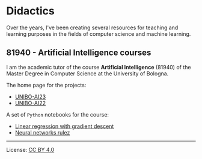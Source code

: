 # Didactics

Over the years, I've been creating several resources for teaching and learning purposes in the fields of computer science and machine learning.

## 81940 - Artificial Intelligence courses

I am the academic tutor of the course **Artificial Intelligence** (81940) of the Master Degree in Computer Science at the University of Bologna.

The home page for the projects:

* [UNIBO-AI23](didactics/81940/2023.markdown)
* [UNIBO-AI22](didactics/81940/2022.markdown)

A set of `Python` notebooks for the course:

* [Linear regression with gradient descent](didactics/81940/src/linear-regression-w-gradient-descent.ipynb)
* [Neural networks rulez]()

---

License: [CC BY 4.0](https://creativecommons.org/licenses/by/4.0/)
